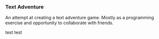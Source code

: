 ### Text Adventure

An attempt at creating a text adventure game. Mostly as a programming exercise and opportunity to collaborate with friends.

test test